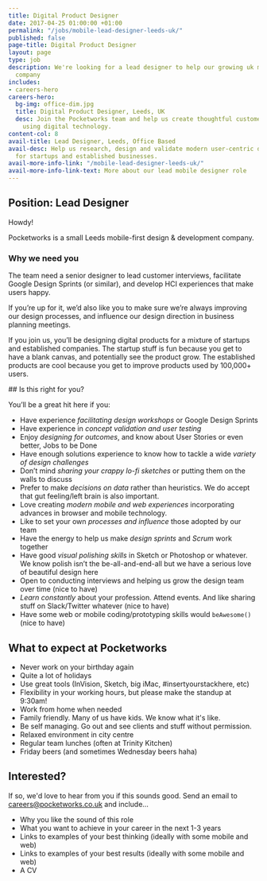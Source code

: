 ```yaml
---
title: Digital Product Designer
date: 2017-04-25 01:00:00 +01:00
permalink: "/jobs/mobile-lead-designer-leeds-uk/"
published: false
page-title: Digital Product Designer
layout: page
type: job
description: We're looking for a lead designer to help our growing uk mobile apps
  company
includes:
- careers-hero
careers-hero:
  bg-img: office-dim.jpg
  title: Digital Product Designer, Leeds, UK
  desc: Join the Pocketworks team and help us create thoughtful customer experiences
    using digital technology.
content-col: 8
avail-title: Lead Designer, Leeds, Office Based
avail-desc: Help us research, design and validate modern user-centric digital products
  for startups and established businesses.
avail-more-info-link: "/mobile-lead-designer-leeds-uk/"
avail-more-info-link-text: More about our lead mobile designer role
---
```


## Position: Lead Designer

Howdy!

Pocketworks is a small Leeds mobile-first design & development company.

### Why we need you
The team need a senior designer to lead customer interviews, facilitate Google Design Sprints (or similar), and develop HCI experiences that make users happy.

If you’re up for it, we’d also like you to make sure we’re always improving our design processes, and influence our design direction in business planning meetings.

If you join us, you’ll be designing digital products for a mixture of startups and established companies. The startup stuff is fun because you get to have a blank canvas, and potentially see the product grow. The established products are cool because you get to improve products used by 100,000+ users.

## Is this right for you?

You’ll be a great hit here if you:

* Have experience *facilitating design workshops* or Google Design Sprints
* Have experience in *concept validation and user testing*
* Enjoy *designing for outcomes*, and know about User Stories or even better, Jobs to be Done
* Have enough solutions experience to know how to tackle a wide *variety of design challenges*
* Don’t mind *sharing your crappy lo-fi sketches* or putting them on the walls to discuss
* Prefer to make *decisions on data* rather than heuristics. We do accept that gut feeling/left brain is also important.
* Love creating *modern mobile and web experiences* incorporating advances in browser and mobile technology.
* Like to set your own *processes and influence* those adopted by our team
* Have the energy to help us make *design sprints* and *Scrum* work together
* Have good *visual polishing skills* in Sketch or Photoshop or whatever. We know polish isn’t the be-all-and-end-all but we have a serious love of beautiful design here
* Open to conducting interviews and helping us grow the design team over time (nice to have)
* *Learn constantly* about your profession. Attend events. And like sharing stuff on Slack/Twitter whatever (nice to have)
* Have some web or mobile coding/prototyping skills would `beAwesome()` (nice to have)


## What to expect at Pocketworks

* Never work on your birthday again
* Quite a lot of holidays
* Use great tools (InVision, Sketch, big iMac, #insertyourstackhere, etc)
* Flexibility in your working hours, but please make the standup at 9:30am!
* Work from home when needed
* Family friendly. Many of us have kids. We know what it's like.
* Be self managing. Go out and see clients and stuff without permission.
* Relaxed environment in city centre
* Regular team lunches (often at Trinity Kitchen)
* Friday beers (and sometimes Wednesday beers haha)


## Interested?

If so, we'd love to hear from you if this sounds good. Send an email to [careers@pocketworks.co.uk](mailto:careers@pocketworks.co.uk) and include...

* Why you like the sound of this role
* What you want to achieve in your career in the next 1-3 years
* Links to examples of your best thinking (ideally with some mobile and web)
* Links to examples of your best results (ideally with some mobile and web)
* A CV
